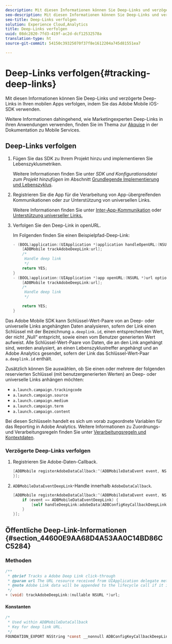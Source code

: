 ```yaml
---
description: Mit diesen Informationen können Sie Deep-Links und verzögerte Deep-Links in Ihren mobilen Apps verfolgen, indem Sie das Adobe Mobile iOS-SDK verwenden.
seo-description: Mit diesen Informationen können Sie Deep-Links und verzögerte Deep-Links in Ihren mobilen Apps verfolgen, indem Sie das Adobe Mobile iOS-SDK verwenden.
seo-title: Deep-Links verfolgen
solution: Experience Cloud,Analytics
title: Deep-Links verfolgen
uuid: 08dc2820-7fd3-419f-ac2d-dcf12532578a
translation-type: ht
source-git-commit: 54150c39325070f37f8e1612204a745d81551ea7

---
```



# Deep-Links verfolgen{#tracking-deep-links}

Mit diesen Informationen können Sie Deep-Links und verzögerte Deep-Links in Ihren mobilen Apps verfolgen, indem Sie das Adobe Mobile iOS-SDK verwenden.

Weitere Informationen dahingehend, wie Marketingexperten Deep-Links in ihren Anwendungen verwenden, finden Sie im Thema zur [Akquise](/help/ios/acquisition-main/acquisition.md) in der Dokumentation zu Mobile Services.

## Deep-Links verfolgen

1. Fügen Sie das SDK zu Ihrem Projekt hinzu und implementieren Sie Lebenszyklusmetriken.

   Weitere Informationen finden Sie unter *SDK und Konfigurationsdatei zum Projekt hinzufügen* im Abschnitt [Grundlegende Implementierung und Lebenszyklus](/help/ios/getting-started/dev-qs.md).
1. Registrieren Sie die App für die Verarbeitung von App-übergreifenden Kommunikationen oder zur Unterstützung von universellen Links.

   Weitere Informationen finden Sie unter [Inter-App-Kommunikation](https://developer.apple.com/library/ios/documentation/iPhone/Conceptual/iPhoneOSProgrammingGuide/Inter-AppCommunication/Inter-AppCommunication.html#//apple_ref/doc/uid/TP40007072-CH6-SW10) oder [Unterstützung universeller Links.](https://developer.apple.com/library/ios/documentation/General/Conceptual/AppSearch/UniversalLinks.html)

1. Verfolgen Sie den Deep-Link in openURL.

   Im Folgenden finden Sie einen Beispielpfad-Deep-Link:

   ```objective-c
   - (BOOL)application:(UIApplication *)application handleOpenURL:(NSURL *)url { 
       [ADBMobile trackAdobeDeepLink:url]; 
       /* 
        Handle deep link 
        */ 
       return YES; 
   } 
   - (BOOL)application:(UIApplication *)app openURL:(NSURL *)url options:(NSDictionary<NSString *, id> *)options { 
       [ADBMobile trackAdobeDeepLink:url]; 
       /* 
        Handle deep link 
        */ 
   
       return YES; 
   }
   ```

Das Adobe Mobile SDK kann Schlüssel-Wert-Paare von an Deep- oder universelle Links angehängten Daten analysieren, sofern der Link einen Schlüssel mit der Bezeichnung `a.deeplink.id`, einen entsprechenden Wert, der nicht „Null“ entspricht, sowie einen vom Benutzer generierten Wert aufweist. Alle Schlüssel-Wert-Paare von Daten, die an den Link angehängt sind, werden analysiert, an einen Lebenszyklustreffer angehängt und an Adobe Analytics gesendet, sofern der Link das Schlüssel-Wert-Paar `a.deeplink.id` enthält.

Zusätzlich können Sie auswählen, ob Sie einen oder mehrere der folgenden reservierten Schlüssel (mit benutzergenerierten Werten) an Deep- oder universelle Links anhängen möchten:

* `a.launch.campaign.trackingcode`
* `a.launch.campaign.source`
* `a.launch.campaign.medium`
* `a.launch.campaign.term`
* `a.launch.campaign.content`

Bei diesen Schlüsseln handelt es sich um vorab zugeordnete Variablen für das Reporting in Adobe Analytics. Weitere Informationen zu Zuordnungs- und Verarbeitungsregeln finden Sie unter [Verarbeitungsregeln und Kontextdaten](/help/ios/getting-started/proc-rules.md).

### Verzögerte Deep-Links verfolgen

1. Registrieren Sie Adobe-Daten-Callback.

   ```objective-c
   [ADBMobile registerAdobeDataCallback:^(ADBMobileDataEvent event, NSDictionary * _Nullable adobeData) { 
   }];
   ```

1. `ADBMobileDataEventDeepLink`-Handle innerhalb `AdobeDataCallback`.

   ```objective-c
   [ADBMobile registerAdobeDataCallback:^(ADBMobileDataEvent event, NSDictionary * _Nullable adobeData) { 
       if (event == ADBMobileDataEventDeepLink) { 
           [self handleDeepLink:adobeData[ADBConfigKeyCallbackDeepLink]]; 
       } 
   }];
   ```

## Öffentliche Deep-Link-Informationen {#section_44600E9AA68D4A53AA0C14BD86CC5284}

### Methoden

```objective-c
/** 
 * @brief Tracks a Adobe Deep Link click-through 
 * @param url The URL resource received from UIApplication delegate method. 
 * @note Adobe Link data will be appended to the lifecycle call if it is a launch event, otherwise an extra call will be sent. 
 */ 
+ (void) trackAdobeDeepLink:(nullable NSURL *)url;
```

#### Konstanten

```objective-c
/* 
 * Used within ADBMobileDataCallback 
 * Key for deep link URL. 
 */ 
FOUNDATION_EXPORT NSString *const __nonnull ADBConfigKeyCallbackDeepLink;
```

